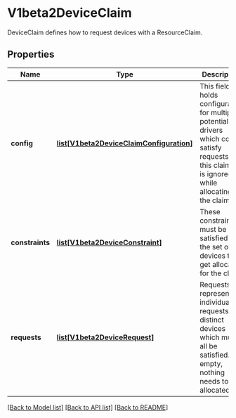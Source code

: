# V1beta2DeviceClaim

DeviceClaim defines how to request devices with a ResourceClaim.

## Properties
Name | Type | Description | Notes
------------ | ------------- | ------------- | -------------
**config** | [**list[V1beta2DeviceClaimConfiguration]**](V1beta2DeviceClaimConfiguration.md) | This field holds configuration for multiple potential drivers which could satisfy requests in this claim. It is ignored while allocating the claim. | [optional] 
**constraints** | [**list[V1beta2DeviceConstraint]**](V1beta2DeviceConstraint.md) | These constraints must be satisfied by the set of devices that get allocated for the claim. | [optional] 
**requests** | [**list[V1beta2DeviceRequest]**](V1beta2DeviceRequest.md) | Requests represent individual requests for distinct devices which must all be satisfied. If empty, nothing needs to be allocated. | [optional] 

[[Back to Model list]](../README.md#documentation-for-models) [[Back to API list]](../README.md#documentation-for-api-endpoints) [[Back to README]](../README.md)


